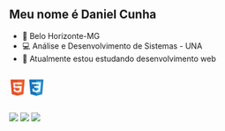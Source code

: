 ## Meu nome é Daniel Cunha
- 📍 Belo Horizonte-MG
- 💻 Análise e Desenvolvimento de Sistemas - UNA
- 🌱 Atualmente estou estudando desenvolvimento web

##

<img align="center" alt="daniel-html" height="30" largura="40" src="https://raw.githubusercontent.com/devicons/devicon/master/icons/html5/html5-original.svg">
<img align="center" alt="daniel-css" height="30" largura="40" src="https://raw.githubusercontent.com/devicons/devicon/master/icons/css3/css3-original.svg">

##

<a href="https://www.linkedin.com/in/daniel-o-cunha" target="_blank"> <img src="https://img.shields.io/badge/LinkedIn-0077B5?style=for-the-badge&logo=linkedin&logoColor=white" target="_blank"></a>
<a href="https://www.instagram.com/dancunha13" target="_blank"> <img src="https://img.shields.io/badge/Instagram-E4405F?style=for-the-badge&logo=instagram&logoColor=white" target="_blank"></a>
<a href="mailto:danieloliveirac99@gmail.com"> <img src="https://img.shields.io/badge/Gmail-D14836?style=for-the-badge&logo=gmail&logoColor=white" target="_blank"></a>
